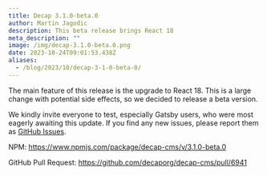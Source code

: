 ```yaml
---
title: Decap 3.1.0-beta.0
author: Martin Jagodic
description: This beta release brings React 18
meta_description: ""
image: /img/decap-3.1.0-beta.0.png
date: 2023-10-24T09:01:53.438Z
aliases:
  - /blog/2023/10/decap-3-1-0-beta-0/
---
```

The main feature of this release is the upgrade to React 18. This is a large change with potential side effects, so we decided to release a beta version.

We kindly invite everyone to test, especially Gatsby users, who were most eagerly awaiting this update. If you find any new issues, please report them as [GitHub Issues](https://github.com/decaporg/decap-cms/issues).

NPM: <https://www.npmjs.com/package/decap-cms/v/3.1.0-beta.0>

GitHub Pull Request: <https://github.com/decaporg/decap-cms/pull/6941>
